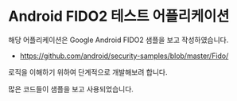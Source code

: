 # Android FIDO2 테스트 어플리케이션

해당 어플리케이션은 Google Android FIDO2 샘플을 보고 작성하였습니다.
* https://github.com/android/security-samples/blob/master/Fido/

로직을 이해하기 위하여 단계적으로 개발해보려 합니다.

많은 코드들이 샘플을 보고 사용되었습니다.